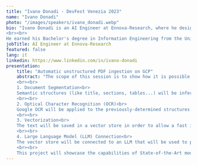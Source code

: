 ```yaml
---
title: "Ivano Donadi - DevFest Venezia 2023"
name: "Ivano Donadi"
photo: "/images/speakers/ivano_donadi.webp"
bio: "Ivano Donadi is an AI Engineer at Ennova-Research, where he designs and develops innovative artificial intelligence solutions for diverse projects.
<br><br>
He earned his Bachelor's degree in Information Engineering from the University of Padua in 2020, followed by a Master's degree in Computer Engineering in 2022. He collaborated with the University of Padua for a year as a research fellow, working on sonar localization methods and 3D stereo object pose estimation. Since 2023, he has been working as an AI Engineer at Ennova-Research, actively participating in Natural Language Processing (NLP) projects."
jobTitle: AI Engineer at Ennova-Research
featured: false
lang: it
linkedin: https://www.linkedin.com/in/ivano-donadi
presentation:
    title: "Automatic unstructured PDF ingestion on GCP"
    abstract: "The scope of this session is to show how it is possible to create a Question Answering agent on GCP starting from complex documents, like technical handbooks. This will be done by using the following passages:
    <br><br>
    1. Document Segmentation<br>
    Semantic structures (like title, sections, tables...) will be inferred with State-of-the-Art models.
    <br><br>
    2. Optical Character Recognition (OCR)<br>
    Google OCR will be applied to the previously-determined structures in order to determine their content.
    <br><br>
    3. Vectorization<br>
    The text will be saved in a vector store in order to allow a fast information retrieval.
    <br><br>
    4. Large Language Model (LLM) Connection<br>
    The vector store will be connected to an LLM that will be used to provide the user with suitable answers for his/her questions.
    <br><br>
    This project will showcase the capabilities of State-of-the-Art models and technologies in the field of Generative AI."
---
```

